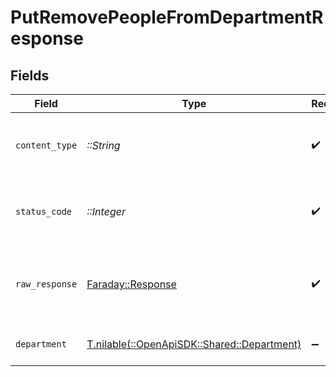 # PutRemovePeopleFromDepartmentResponse


## Fields

| Field                                                                            | Type                                                                             | Required                                                                         | Description                                                                      |
| -------------------------------------------------------------------------------- | -------------------------------------------------------------------------------- | -------------------------------------------------------------------------------- | -------------------------------------------------------------------------------- |
| `content_type`                                                                   | *::String*                                                                       | :heavy_check_mark:                                                               | HTTP response content type for this operation                                    |
| `status_code`                                                                    | *::Integer*                                                                      | :heavy_check_mark:                                                               | HTTP response status code for this operation                                     |
| `raw_response`                                                                   | [Faraday::Response](https://www.rubydoc.info/gems/faraday/Faraday/Response)      | :heavy_check_mark:                                                               | Raw HTTP response; suitable for custom response parsing                          |
| `department`                                                                     | [T.nilable(::OpenApiSDK::Shared::Department)](../../models/shared/department.md) | :heavy_minus_sign:                                                               | Department Object Example                                                        |